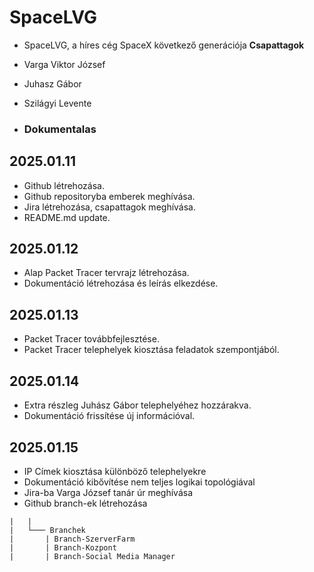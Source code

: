 # SpaceLVG
- SpaceLVG, a híres cég SpaceX következő generációja
**Csapattagok**
- Varga Viktor József
- Juhasz Gábor
- Szilágyi Levente

- ### Dokumentalas
## 2025.01.11
  - Github létrehozása.
  - Github repositoryba emberek meghívása.
  - Jira létrehozása, csapattagok meghívása.
  - README.md update.
## 2025.01.12
  - Alap Packet Tracer tervrajz létrehozása.
  - Dokumentáció létrehozása és leírás elkezdése.
## 2025.01.13
  - Packet Tracer továbbfejlesztése.
  - Packet Tracer telephelyek kiosztása feladatok szempontjából.
## 2025.01.14
  - Extra részleg Juhász Gábor telephelyéhez hozzárakva.
  - Dokumentáció frissítése új információval.
## 2025.01.15
  - IP Címek kiosztása különböző telephelyekre
  - Dokumentáció kibővítése nem teljes logikai topológiával
  - Jira-ba Varga József tanár úr meghívása
  - Github branch-ek létrehozása
   ```
  |   |
  |   └─── Branchek
  |       | Branch-SzerverFarm
  |       | Branch-Kozpont
  |       | Branch-Social Media Manager        
```

